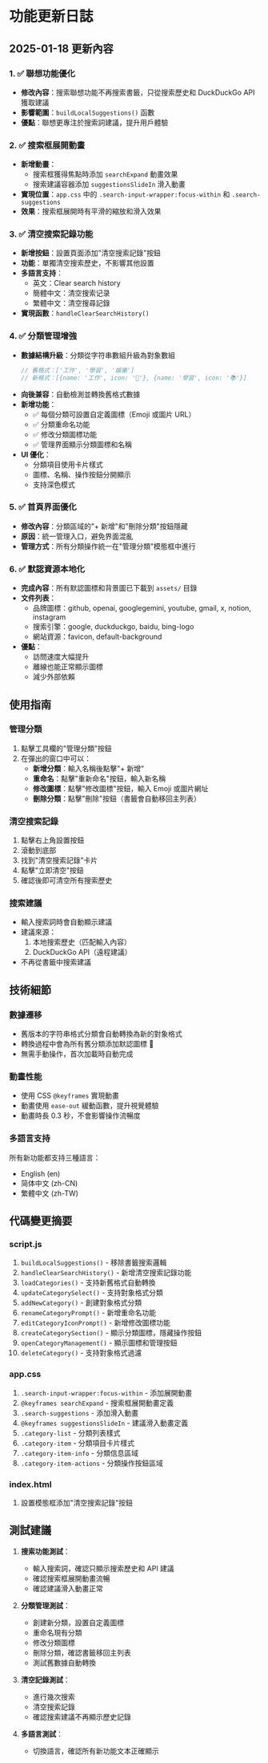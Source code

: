 # 功能更新日誌

## 2025-01-18 更新內容

### 1. ✅ 聯想功能優化
- **修改內容**：搜索聯想功能不再搜索書籤，只從搜索歷史和 DuckDuckGo API 獲取建議
- **影響範圍**：`buildLocalSuggestions()` 函數
- **優點**：聯想更專注於搜索詞建議，提升用戶體驗

### 2. ✅ 搜索框展開動畫
- **新增動畫**：
  - 搜索框獲得焦點時添加 `searchExpand` 動畫效果
  - 搜索建議容器添加 `suggestionsSlideIn` 滑入動畫
- **實現位置**：`app.css` 中的 `.search-input-wrapper:focus-within` 和 `.search-suggestions`
- **效果**：搜索框展開時有平滑的縮放和滑入效果

### 3. ✅ 清空搜索記錄功能
- **新增按鈕**：設置頁面添加"清空搜索記錄"按鈕
- **功能**：單獨清空搜索歷史，不影響其他設置
- **多語言支持**：
  - 英文：Clear search history
  - 簡體中文：清空搜索记录
  - 繁體中文：清空搜尋記錄
- **實現函數**：`handleClearSearchHistory()`

### 4. ✅ 分類管理增強
- **數據結構升級**：分類從字符串數組升級為對象數組
  ```javascript
  // 舊格式：['工作', '學習', '娛樂']
  // 新格式：[{name: '工作', icon: '💼'}, {name: '學習', icon: '📚'}]
  ```
- **向後兼容**：自動檢測並轉換舊格式數據
- **新增功能**：
  - ✅ 每個分類可設置自定義圖標（Emoji 或圖片 URL）
  - ✅ 分類重命名功能
  - ✅ 修改分類圖標功能
  - ✅ 管理界面顯示分類圖標和名稱
- **UI 優化**：
  - 分類項目使用卡片樣式
  - 圖標、名稱、操作按鈕分開顯示
  - 支持深色模式

### 5. ✅ 首頁界面優化
- **修改內容**：分類區域的"+ 新增"和"刪除分類"按鈕隱藏
- **原因**：統一管理入口，避免界面混亂
- **管理方式**：所有分類操作統一在"管理分類"模態框中進行

### 6. ✅ 默認資源本地化
- **完成內容**：所有默認圖標和背景圖已下載到 `assets/` 目錄
- **文件列表**：
  - 品牌圖標：github, openai, googlegemini, youtube, gmail, x, notion, instagram
  - 搜索引擎：google, duckduckgo, baidu, bing-logo
  - 網站資源：favicon, default-background
- **優點**：
  - 訪問速度大幅提升
  - 離線也能正常顯示圖標
  - 減少外部依賴

## 使用指南

### 管理分類
1. 點擊工具欄的"管理分類"按鈕
2. 在彈出的窗口中可以：
   - **新增分類**：輸入名稱後點擊"+ 新增"
   - **重命名**：點擊"重新命名"按鈕，輸入新名稱
   - **修改圖標**：點擊"修改圖標"按鈕，輸入 Emoji 或圖片網址
   - **刪除分類**：點擊"刪除"按鈕（書籤會自動移回主列表）

### 清空搜索記錄
1. 點擊右上角設置按鈕
2. 滾動到底部
3. 找到"清空搜索記錄"卡片
4. 點擊"立即清空"按鈕
5. 確認後即可清空所有搜索歷史

### 搜索建議
- 輸入搜索詞時會自動顯示建議
- 建議來源：
  1. 本地搜索歷史（匹配輸入內容）
  2. DuckDuckGo API（遠程建議）
- 不再從書籤中搜索建議

## 技術細節

### 數據遷移
- 舊版本的字符串格式分類會自動轉換為新的對象格式
- 轉換過程中會為所有舊分類添加默認圖標 📁
- 無需手動操作，首次加載時自動完成

### 動畫性能
- 使用 CSS `@keyframes` 實現動畫
- 動畫使用 `ease-out` 緩動函數，提升視覺體驗
- 動畫時長 0.3 秒，不會影響操作流暢度

### 多語言支持
所有新功能都支持三種語言：
- English (en)
- 简体中文 (zh-CN)
- 繁體中文 (zh-TW)

## 代碼變更摘要

### script.js
1. `buildLocalSuggestions()` - 移除書籤搜索邏輯
2. `handleClearSearchHistory()` - 新增清空搜索記錄功能
3. `loadCategories()` - 支持新舊格式自動轉換
4. `updateCategorySelect()` - 支持對象格式分類
5. `addNewCategory()` - 創建對象格式分類
6. `renameCategoryPrompt()` - 新增重命名功能
7. `editCategoryIconPrompt()` - 新增修改圖標功能
8. `createCategorySection()` - 顯示分類圖標，隱藏操作按鈕
9. `openCategoryManagement()` - 顯示圖標和管理按鈕
10. `deleteCategory()` - 支持對象格式過濾

### app.css
1. `.search-input-wrapper:focus-within` - 添加展開動畫
2. `@keyframes searchExpand` - 搜索框展開動畫定義
3. `.search-suggestions` - 添加滑入動畫
4. `@keyframes suggestionsSlideIn` - 建議滑入動畫定義
5. `.category-list` - 分類列表樣式
6. `.category-item` - 分類項目卡片樣式
7. `.category-item-info` - 分類信息區域
8. `.category-item-actions` - 分類操作按鈕區域

### index.html
1. 設置模態框添加"清空搜索記錄"按鈕

## 測試建議

1. **搜索功能測試**：
   - 輸入搜索詞，確認只顯示搜索歷史和 API 建議
   - 確認搜索框展開動畫流暢
   - 確認建議滑入動畫正常

2. **分類管理測試**：
   - 創建新分類，設置自定義圖標
   - 重命名現有分類
   - 修改分類圖標
   - 刪除分類，確認書籤移回主列表
   - 測試舊數據自動轉換

3. **清空記錄測試**：
   - 進行幾次搜索
   - 清空搜索記錄
   - 確認搜索建議不再顯示歷史記錄

4. **多語言測試**：
   - 切換語言，確認所有新功能文本正確顯示
